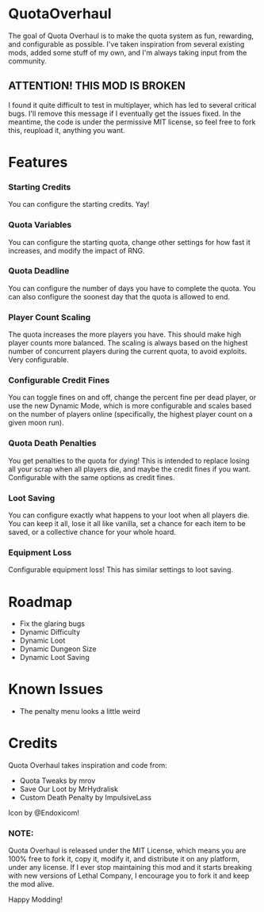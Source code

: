 # QuotaOverhaul

The goal of Quota Overhaul is to make the quota system as fun, rewarding, and configurable as possible.  I've taken inspiration from several existing mods, added some stuff of my own, and I'm always taking input from the community.

## ATTENTION! THIS MOD IS BROKEN
I found it quite difficult to test in multiplayer, which has led to several critical bugs.  I'll remove this message if I eventually get the issues fixed.  In the meantime, the code is under the permissive MIT license, so feel free to fork this, reupload it, anything you want.

# Features

### Starting Credits
You can configure the starting credits.  Yay!

### Quota Variables
You can configure the starting quota, change other settings for how fast it increases, and modify the impact of RNG.

### Quota Deadline
You can configure the number of days you have to complete the quota.  You can also configure the soonest day that the quota is allowed to end.

### Player Count Scaling
The quota increases the more players you have.  This should make high player counts more balanced.  The scaling is always based on the highest number of concurrent players during the current quota, to avoid exploits.  Very configurable.

### Configurable Credit Fines
You can toggle fines on and off, change the percent fine per dead player, or use the new Dynamic Mode, which is more configurable and scales based on the number of players online (specifically, the highest player count on a given moon run).

### Quota Death Penalties
You get penalties to the quota for dying!  This is intended to replace losing all your scrap when all players die, and maybe the credit fines if you want.  Configurable with the same options as credit fines.

### Loot Saving
You can configure exactly what happens to your loot when all players die.  You can keep it all, lose it all like vanilla, set a chance for each item to be saved, or a collective chance for your whole hoard.

### Equipment Loss
Configurable equipment loss!  This has similar settings to loot saving.

# Roadmap

- Fix the glaring bugs
- Dynamic Difficulty
- Dynamic Loot
- Dynamic Dungeon Size
- Dynamic Loot Saving

# Known Issues

- The penalty menu looks a little weird

# Credits

Quota Overhaul takes inspiration and code from:
- Quota Tweaks by mrov
- Save Our Loot by MrHydralisk
- Custom Death Penalty by ImpulsiveLass

Icon by @Endoxicom!

### NOTE:

Quota Overhaul is released under the MIT License, which means you are 100% free to fork it, copy it, modify it, and distribute it on any platform, under any license. If I ever stop maintaining this mod and it starts breaking with new versions of Lethal Company, I encourage you to fork it and keep the mod alive.

Happy Modding!